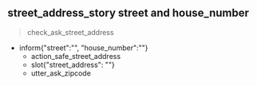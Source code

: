 ## street_address_story street and house_number
> check_ask_street_address
* inform{"street":"", "house_number":""}
  - action_safe_street_address
  - slot{"street_address": ""}
  - utter_ask_zipcode
